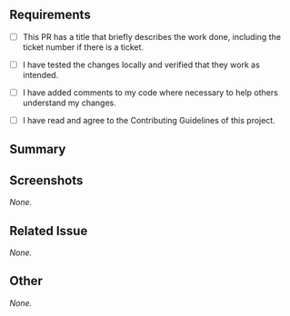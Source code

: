 ## Requirements

- [ ] This PR has a title that briefly describes the work done, including the ticket number if there is a ticket.
- [ ] I have tested the changes locally and verified that they work as intended.
- [ ] I have added comments to my code where necessary to help others understand my changes.
- [ ] I have read and agree to the Contributing Guidelines of this project.


## Summary

<!--
Required.
Please describe what problems your PR addresses.
-->


## Screenshots

*None.*
<!--
Optional.
If possible, please insert any screenshots/videos of your changes here.
Don't forget to remove the *None.* above if you do fill this section.
-->


## Related Issue

*None.*
<!--
Required if applicable.
If present, please link any related issue here, e.g. "https://issues.openmrs.org/browse/123").
Don't forget to remove the *None.* above if you do fill this section.
-->


## Other

*None.*
<!--
Optional.
Anything else that isn't covered by one of the sections above.
Don't forget to remove the *None.* above if you do fill this section.
-->